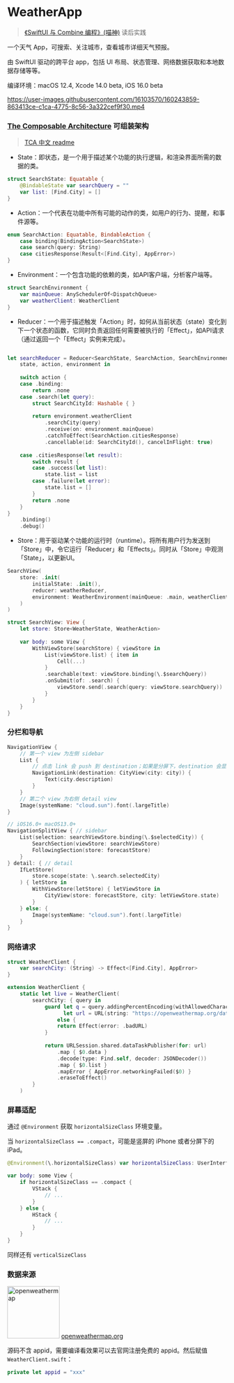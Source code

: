 # WeatherApp

> [《SwiftUI 与 Combine 编程》(喵神)](https://objccn.io/products/swift-ui) 读后实践

一个天气 App，可搜索、关注城市，查看城市详细天气预报。


由 SwiftUI 驱动的跨平台 app，包括 UI 布局、状态管理、网络数据获取和本地数据存储等等。

编译环境：macOS 12.4, Xcode 14.0 beta, iOS 16.0 beta

https://user-images.githubusercontent.com/16103570/160243859-863413ce-c1ca-4775-8c56-3a322cef9f30.mp4

### [The Composable Architecture](https://github.com/pointfreeco/swift-composable-architecture) 可组装架构

> [TCA 中文 readme](https://gist.github.com/sh3l6orrr/10c8f7c634a892a9c37214f3211242ad)

* State：即状态，是一个用于描述某个功能的执行逻辑，和渲染界面所需的数据的类。

```swift
struct SearchState: Equatable {
    @BindableState var searchQuery = ""
    var list: [Find.City] = []
}
```

* Action：一个代表在功能中所有可能的动作的类，如用户的行为、提醒，和事件源等。

```swift
enum SearchAction: Equatable, BindableAction {
    case binding(BindingAction<SearchState>)
    case search(query: String)
    case citiesResponse(Result<[Find.City], AppError>)
}
```

* Environment：一个包含功能的依赖的类，如API客户端，分析客户端等。

```swift
struct SearchEnvironment {
    var mainQueue: AnySchedulerOf<DispatchQueue>
    var weatherClient: WeatherClient
}
```

* Reducer：一个用于描述触发「Action」时，如何从当前状态（state）变化到下一个状态的函数，它同时负责返回任何需要被执行的「Effect」，如API请求（通过返回一个「Effect」实例来完成）。

```swift

let searchReducer = Reducer<SearchState, SearchAction, SearchEnvironment> {
    state, action, environment in
    
    switch action {
    case .binding:
        return .none
    case .search(let query):
        struct SearchCityId: Hashable { }
        
        return environment.weatherClient
            .searchCity(query)
            .receive(on: environment.mainQueue)
            .catchToEffect(SearchAction.citiesResponse)
            .cancellable(id: SearchCityId(), cancelInFlight: true)
        
    case .citiesResponse(let result):
        switch result {
        case .success(let list):
            state.list = list
        case .failure(let error):
            state.list = []
        }
        return .none
    }
}
    .binding()
    .debug()
```

* Store：用于驱动某个功能的运行时（runtime）。将所有用户行为发送到「Store」中，令它运行「Reducer」和「Effects」。同时从「Store」中观测「State」，以更新UI。

```swift
SearchView(
    store: .init(
        initialState: .init(),
        reducer: weatherReducer,
        environment: WeatherEnvironment(mainQueue: .main, weatherClient: .live)
    )
)
```

```swift
struct SearchView: View {
    let store: Store<WeatherState, WeatherAction>
    
    var body: some View {
        WithViewStore(searchStore) { viewStore in
            List(viewStore.list) { item in
                Cell(...)
            }
            .searchable(text: viewStore.binding(\.$searchQuery))
            .onSubmit(of: .search) {
                viewStore.send(.search(query: viewStore.searchQuery))
            }
        }
    }
}
```

### 分栏和导航

```swift
NavigationView {
    // 第一个 view 为左侧 sidebar
    List {
        // 点击 link 会 push 到 destination；如果是分屏下，destination 会显示在 detailView。
        NavigationLink(destination: CityView(city: city)) {
            Text(city.description)
        }
    }
    // 第二个 view 为右侧 detail view
    Image(systemName: "cloud.sun").font(.largeTitle)
}

// iOS16.0+ macOS13.0+
NavigationSplitView { // sidebar
    List(selection: searchViewStore.binding(\.$selectedCity)) {
        SearchSection(viewStore: searchViewStore)
        FollowingSection(store: forecastStore)
    }
} detail: { // detail
    IfLetStore(
        store.scope(state: \.search.selectedCity)
    ) { letStore in
        WithViewStore(letStore) { letViewStore in
            CityView(store: forecastStore, city: letViewStore.state)
        }
    } else: {
        Image(systemName: "cloud.sun").font(.largeTitle)
    }
}
```

### 网络请求

```swift
struct WeatherClient {
    var searchCity: (String) -> Effect<[Find.City], AppError>
}

extension WeatherClient {
    static let live = WeatherClient(
        searchCity: { query in
            guard let q = query.addingPercentEncoding(withAllowedCharacters: .urlQueryAllowed),
                  let url = URL(string: "https://openweathermap.org/data/2.5/find?q=\(q)&appid=\(appid)&units=metric")
                else {
                return Effect(error: .badURL)
            }
            
            return URLSession.shared.dataTaskPublisher(for: url)
                .map { $0.data }
                .decode(type: Find.self, decoder: JSONDecoder())
                .map { $0.list }
                .mapError { AppError.networkingFailed($0) }
                .eraseToEffect()
        }
    )
```

### 屏幕适配

通过 `@Environment` 获取 `horizontalSizeClass` 环境变量。

当 `horizontalSizeClass == .compact`，可能是竖屏的 iPhone 或者分屏下的 iPad。

```swift
@Environment(\.horizontalSizeClass) var horizontalSizeClass: UserInterfaceSizeClass?

var body: some View {
    if horizontalSizeClass == .compact {
        VStack {
            // ...
        }
    } else {
        HStack {
            // ...
        }
    }
}
```

同样还有 `verticalSizeClass`

### 数据来源

[<img alt="openweathermap" src="https://openweathermap.org/themes/openweathermap/assets/img/logo_white_cropped.png" width="120"/>](https://openweathermap.org/) [openweathermap.org](https://openweathermap.org/)

源码不含 appid，需要编译看效果可以去官网注册免费的 appid。然后赋值 `WeatherClient.swift`：
```swift
private let appid = "xxx"
```
